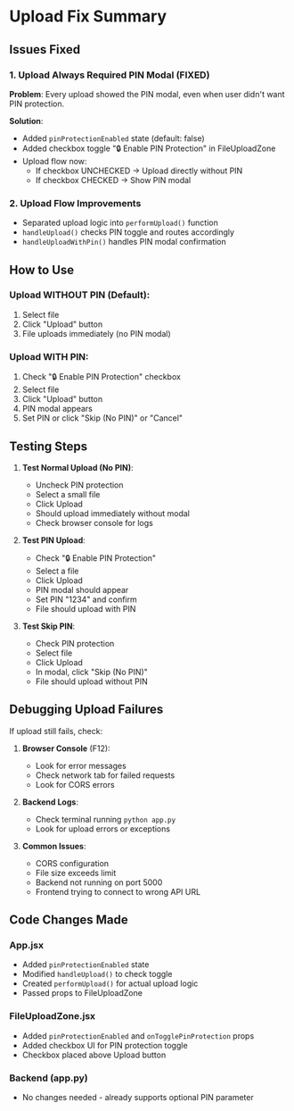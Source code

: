 # Upload Fix Summary

## Issues Fixed

### 1. **Upload Always Required PIN Modal** (FIXED)
**Problem**: Every upload showed the PIN modal, even when user didn't want PIN protection.

**Solution**: 
- Added `pinProtectionEnabled` state (default: false)
- Added checkbox toggle "🔒 Enable PIN Protection" in FileUploadZone
- Upload flow now:
  - If checkbox UNCHECKED → Upload directly without PIN
  - If checkbox CHECKED → Show PIN modal

### 2. **Upload Flow Improvements**
- Separated upload logic into `performUpload()` function
- `handleUpload()` checks PIN toggle and routes accordingly
- `handleUploadWithPin()` handles PIN modal confirmation

## How to Use

### Upload WITHOUT PIN (Default):
1. Select file
2. Click "Upload" button
3. File uploads immediately (no PIN modal)

### Upload WITH PIN:
1. Check "🔒 Enable PIN Protection" checkbox
2. Select file
3. Click "Upload" button
4. PIN modal appears
5. Set PIN or click "Skip (No PIN)" or "Cancel"

## Testing Steps

1. **Test Normal Upload (No PIN)**:
   - Uncheck PIN protection
   - Select a small file
   - Click Upload
   - Should upload immediately without modal
   - Check browser console for logs

2. **Test PIN Upload**:
   - Check "🔒 Enable PIN Protection"
   - Select a file
   - Click Upload
   - PIN modal should appear
   - Set PIN "1234" and confirm
   - File should upload with PIN

3. **Test Skip PIN**:
   - Check PIN protection
   - Select file
   - Click Upload
   - In modal, click "Skip (No PIN)"
   - File should upload without PIN

## Debugging Upload Failures

If upload still fails, check:

1. **Browser Console** (F12):
   - Look for error messages
   - Check network tab for failed requests
   - Look for CORS errors

2. **Backend Logs**:
   - Check terminal running `python app.py`
   - Look for upload errors or exceptions

3. **Common Issues**:
   - CORS configuration
   - File size exceeds limit
   - Backend not running on port 5000
   - Frontend trying to connect to wrong API URL

## Code Changes Made

### App.jsx
- Added `pinProtectionEnabled` state
- Modified `handleUpload()` to check toggle
- Created `performUpload()` for actual upload logic
- Passed props to FileUploadZone

### FileUploadZone.jsx
- Added `pinProtectionEnabled` and `onTogglePinProtection` props
- Added checkbox UI for PIN protection toggle
- Checkbox placed above Upload button

### Backend (app.py)
- No changes needed - already supports optional PIN parameter
